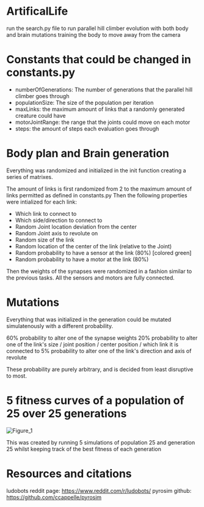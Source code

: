 # ArtificalLife
run the search.py file to run parallel hill climber evolution with both body and brain mutations training the body to move away from the camera

# Constants that could be changed in constants.py
- numberOfGenerations: The number of generations that the parallel hill climber goes through
- populationSize: The size of the population per iteration
- maxLinks: the maximum amount of links that a randomly generated creature could have
- motorJointRange: the range that the joints could move on each motor
- steps: the amount of steps each evaluation goes through

# Body plan and Brain generation
Everything was randomized and initialized in the init function creating a series of matrixes. 

The amount of links is first randomized from 2 to the maximum amount of links permitted as defined in constants.py
Then the following properties were intialized for each link:

- Which link to connect to
- Which side/direction to connect to
- Random Joint location deviation from the center
- Random Joint axis to revolute on
- Random size of the link
- Random location of the center of the link (relative to the Joint)
- Random probability to have a sensor at the link (80%) [colored green]
- Random probability to have a motor at the link (80%)

Then the weights of the synapses were randomized in a fashion similar to the previous tasks.
All the sensors and motors are fully connected.

# Mutations
Everything that was initialized in the generation could be mutated simulatenously with a different probability.

60% probability to alter one of the synapse weights
20% probability to alter one of the link's size / joint position / center position / which link it is connected to
5% probability to alter one of the link's direction and axis of revolute

These probability are purely arbitrary, and is decided from least disruptive to most.

# 5 fitness curves of a population of 25 over 25 generations
![Figure_1](https://user-images.githubusercontent.com/53017682/216672148-44d7b5f5-08d4-4861-89e8-77292c6ab0db.png)

This was created by running 5 simulations of population 25 and generation 25 whilst keeping track of the best fitness of each generation

# Resources and citations
ludobots reddit page: https://www.reddit.com/r/ludobots/
pyrosim github: https://github.com/ccappelle/pyrosim

